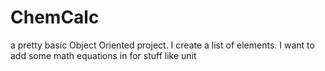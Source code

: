 # ChemCalc
a pretty basic Object Oriented project. I create a list of elements. I want to add some math equations in for stuff like unit
